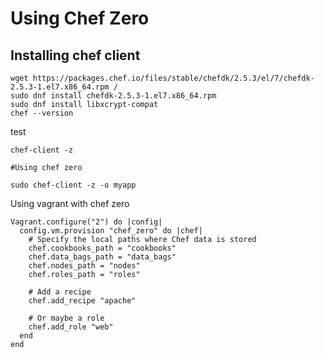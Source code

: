 # Using Chef Zero 

## Installing chef client

````code
wget https://packages.chef.io/files/stable/chefdk/2.5.3/el/7/chefdk-2.5.3-1.el7.x86_64.rpm /
sudo dnf install chefdk-2.5.3-1.el7.x86_64.rpm
sudo dnf install libxcrypt-compat
chef --version

````
test 

````code
chef-client -z 

#Using chef zero 

sudo chef-client -z -o myapp
````

Using vagrant with chef zero

````code
Vagrant.configure("2") do |config|
  config.vm.provision "chef_zero" do |chef|
    # Specify the local paths where Chef data is stored
    chef.cookbooks_path = "cookbooks"
    chef.data_bags_path = "data_bags"
    chef.nodes_path = "nodes"
    chef.roles_path = "roles"

    # Add a recipe
    chef.add_recipe "apache"

    # Or maybe a role
    chef.add_role "web"
  end
end
````

